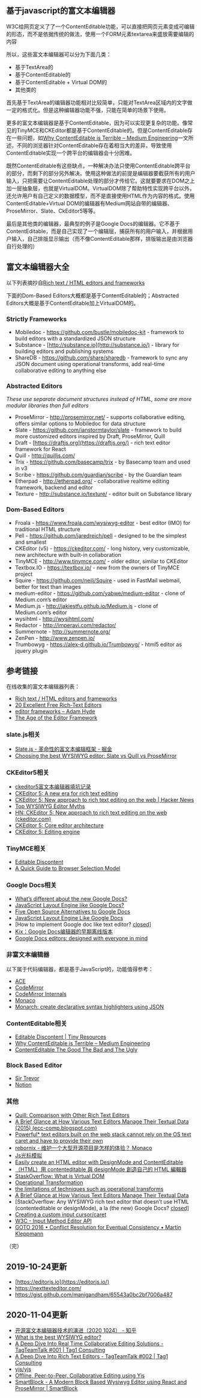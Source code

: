 ## 基于javascript的富文本编辑器

W3C给网页定义了了一个ContentEditable功能，可以直接把网页元素变成可编辑的形态，而不是依据传统的做法，使用一个FORM元素textarea来盛放需要编辑的内容

所以，这些富文本编辑器可以分为下面几类：

- 基于TextArea的
- 基于ContentEditable的
- 基于ContentEditable + Virtual DOM的
- 其他类的

首先基于TextArea的编辑器功能相对比较简单，只能对TextArea区域内的文字做一定的格式化。但是这种编辑器功能不强，只能在简单的场景下使用。

更多的富文本编辑器是基于ContentEditable，因为可以实现更复杂的功能。像常见的TinyMCE和CKEditor都是基于ContentEditable的。但是ContentEditable存在一些问题，如[Why ContentEditable is Terrible – Medium Engineering](https://medium.engineering/why-contenteditable-is-terrible-122d8a40e480)一文所述，不同的浏览器针对ContentEditable存在着相当大的差异，导致使用ContentEditable实现一个跨平台的编辑器会十分困难。

既然ContentEditable有这些缺点，一种解决办法只使用ContentEditable跨平台的部分，而剩下的部分另外解决。使用这种做法的前提是编辑器要截获所有的用户输入，只把需要让ContentEditable处理的部分才传给它。这就要要求在DOM之上加一层抽象层，也就是VirtualDOM。VirtualDOM除了帮助特性实现跨平台以外，还允许用户有自己定义的数据模型，而不是直接使用HTML作为内容的格式。使用ContentEditable+Virtual DOM的编辑器有Medium网站自带的编辑器、ProseMirror、Slate、CkEditor5等等。

最后是其他类的编辑器，最典型的例子是Google Docs的编辑器。它不基于ContentEditable，而是自己实现了一个编辑层，捕获所有的用户输入，并根据用户输入，自己排版显示输出（而不像ContentEditable那样，排版输出是由浏览器自行处理的）

## 富文本编辑器大全

以下列表摘抄自[Rich text / HTML editors and frameworks](https://gist.github.com/manigandham/65543a0bc2bf7006a487)

下面的Dom-Based Editors大概都是基于ContentEditable的；Abstracted Editors大概是基于ContentEditable加上VirtualDOM的。

### Strictly Frameworks

- Mobiledoc - https://github.com/bustle/mobiledoc-kit - framework to build editors with a standardized JSON structure
- Substance - [http://substance.io](http://substance.io/) - library for building editors and publishing systems
- ShareDB - https://github.com/share/sharedb - framework to sync any JSON document using operational transforms, add real-time collaborative editing to anything else

### Abstracted Editors

*These use separate document structures instead of HTML, some are more modular libraries than full editors*

- ProseMirror - http://prosemirror.net/ - supports collaborative editing, offers similar options to Mobiledoc for data structure
- Slate - https://github.com/ianstormtaylor/slate - framework to build more customized editors inspired by Draft, ProseMirror, Quill
- Draft - [https://draftjs.org](https://draftjs.org/) - rich text editor framework for React
- Quill - http://quilljs.com/
- Trix - https://github.com/basecamp/trix - by Basecamp team and used in v3
- Scribe - https://github.com/guardian/scribe - by the Guardian team
- Etherpad - http://etherpad.org/ - collaborative realtime editing framework, backend and editor
- Texture - http://substance.io/texture/ - editor built on Substance library

### Dom-Based Editors

- Froala - https://www.froala.com/wysiwyg-editor - best editor (IMO) for traditional HTML structure
- Pell - https://github.com/jaredreich/pell - designed to be the simplest and smallest
- CKEditor (v5) - https://ckeditor.com/ - long history, very customizable, new architecture with built-in collaboration
- TinyMCE - http://www.tinymce.com/ - older editor, similar to CKEditor
- Textbox.IO - https://textbox.io/ - new from the owners of TinyMCE project
- Squire - https://github.com/neilj/Squire - used in FastMail webmail, better for text than images
- medium-editor - https://github.com/yabwe/medium-editor - clone of Medium.com’s editor
- Medium.js - http://jakiestfu.github.io/Medium.js - clone of Medium.com’s editor
- wysihtml - http://wysihtml.com/
- Redactor - http://imperavi.com/redactor/
- Summernote - http://summernote.org/
- ZenPen - http://www.zenpen.io/
- Trumbowyg - https://alex-d.github.io/Trumbowyg/ - html5 editor as jquery plugin

## 参考链接

在线收集的富文本编辑器列表：

- [Rich text / HTML editors and frameworks](https://gist.github.com/manigandham/65543a0bc2bf7006a487)
- [20 Excellent Free Rich-Text Editors](https://www.webdesignerdepot.com/2008/12/20-excellent-free-rich-text-editors/)
- [editor frameworks – Adam Hyde](https://www.adamhyde.net/tag/editor-frameworks/)
- [The Age of the Editor Framework](https://www.adamhyde.net/the-age-of-the-editor-framework/)

### slate.js相关

- [Slate.js - 革命性的富文本编辑框架 - 掘金](https://juejin.im/post/59e6fc9951882578d503952c)
- [Choosing the best WYSIWYG editor: Slate vs Quill vs ProseMirror](https://www.reddit.com/r/javascript/comments/8bwy07/choosing_the_best_wysiwyg_editor_slate_vs_quill/)

### CKEditor5相关

- [ckeditor5富文本编辑器填坑记录](https://segmentfault.com/a/1190000015454965)
- [CKEditor 5: A new era for rich text editing](https://ckeditor.com/blog/CKEditor-5-A-new-era-for-rich-text-editing/)
- [CKEditor 5: New approach to rich text editing on the web | Hacker News](https://news.ycombinator.com/item?id=15497972)
- [Top WYSIWYG Editor Myths](https://ckeditor.com/blog/Top-WYSIWYG-Editor-Myths/)
- [HN: CKEditor 5: New approach to rich text editing on the web (ckeditor.com)](https://news.ycombinator.com/item?id=15497972)
- [CKEditor 5: Core editor architecture](https://ckeditor.com/docs/ckeditor5/latest/framework/guides/architecture/core-editor-architecture.html)
- [CKEditor 5: Editing engine](https://ckeditor.com/docs/ckeditor5/latest/framework/guides/architecture/editing-engine.html)

### TinyMCE相关

- [Editable Discontent](https://go.tiny.cloud/blog/editable-discontent/)
- [A Quick Guide to Browser Selection Model](https://go.tiny.cloud/blog/a-quick-guide-to-browser-selection-models/)

### Google Docs相关

- [What’s different about the new Google Docs?](https://drive.googleblog.com/2010/05/whats-different-about-new-google-docs.html)
- [JavaScript Layout Engine like Google Docs?](https://stackoverflow.com/questions/7039223/javascript-layout-engine-like-google-docs)
- [Five Open Source Alternatives to Google Docs](https://opensource.com/business/15/7/five-open-source-alternatives-google-docs)
- [JavaScript Layout Engine Like Google Docs](https://stackoverflow.com/questions/7039223/javascript-layout-engine-like-google-docs)
- [How to implement Google doc like text editor? [closed\]](https://stackoverflow.com/questions/4358901/how-to-implement-google-doc-like-text-editor)
- [Kix：Google Docs编辑器的早期离线版本](https://github.com/benjamn/kix-standalone)
- [Google Docs editors: designed with everyone in mind](https://www.google.com/accessibility/blog/post/google-docs-editors.html)

### 非富文本编辑器

以下属于代码编辑器，都是基于JavaScript的，功能值得参考：

- [ACE](https://ace.c9.io/)
- [CodeMirror](http://codemirror.net/)
- [CodeMirror Internals](https://codemirror.net/doc/internals.html)
- [Monaco](https://microsoft.github.io/monaco-editor/)
- [Monarch: create declarative syntax highlighters using JSON](https://microsoft.github.io/monaco-editor/monarch.html)

### ContentEditable相关

- [Editable Discontent | Tiny Resources](https://go.tinymce.com/blog/editable-discontent/)
- [Why ContentEditable is Terrible – Medium Engineering](https://medium.engineering/why-contenteditable-is-terrible-122d8a40e480)
- [ContentEditable The Good The Bad and The Ugly](https://medium.com/content-uneditable/contenteditable-the-good-the-bad-and-the-ugly-261a38555e9c)

### Block Based Editor

- [Sir Trevor](http://madebymany.github.io/sir-trevor-js/example.html)
- [Notion](https://www.notion.so/)

### 其他

- [Quill: Comparison with Other Rich Text Editors](https://quilljs.com/guides/comparison-with-other-rich-text-editors/)
- [A Brief Glance at How Various Text Editors Manage Their Textual Data (2015) (ecc-comp.blogspot.com)](https://news.ycombinator.com/item?id=11244103)
- [Powerful* text editors built on the web stack cannot rely on the OS text caret and have to provide their own](https://news.ycombinator.com/item?id=13941293)
- [rebornix - 维护一个大型开源项目是怎样的体验？ Monaco](https://www.zhihu.com/question/36292298/answer/160028010)
- [Js光标模拟](http://gwiki.cn/2018/01/js光标模拟)
- [Easily create an HTML editor with DesignMode and ContentEditable](https://hackernoon.com/easily-create-an-html-editor-with-designmode-and-contenteditable-7ed1c465d39b)
- [（HTML）用 contenteditable 與 designMode 創造自己的 HTML 編輯器](http://qupyqupy.pixnet.net/blog/post/207305728-用-contenteditable-與-designmode-創造自己的-html-編)
- [StaskOverflow: What is Virtual DOM](http://stackoverflow.com/questions/21965738/what-is-virtual-dom)
- [Operational Transformation](https://en.wikipedia.org/wiki/Operational_transformation)
- [the limitations of techniques such as operational transforms](https://link.springer.com/article/10.1007/s10606-009-9103-1)
- [A Brief Glance at How Various Text Editors Manage Their Textual Data](https://ecc-comp.blogspot.com/2015/05/a-brief-glance-at-how-5-text-editors.html)
- [StackOverflow: Any WYSIWYG rich text editor that doesn’t use HTML (contenteditable or designMode), a la (the new) Google Docs? [closed\]](https://stackoverflow.com/questions/4622403/any-wysiwyg-rich-text-editor-that-doesnt-use-html-contenteditable-or-designmod)
- [Creating a custom input cursor/caret](https://benfrain.com/creating-a-custom-input-cursorcaret/)
- [W3C - Input Method Editor API](http://w3c.github.io/ime-api/)
- [GOTO 2016 • Conflict Resolution for Eventual Consistency • Martin Kleppmann](https://www.youtube.com/watch?v=yCcWpzY8dIA&feature=youtu.be&list=LL9RQYUX_WIjk8SAcyuarJEw)

（完）

## 2019-10-24更新

- [https://editorjs.io](https://editorjs.io/)
- https://nexttexteditor.com/
- https://gist.github.com/manigandham/65543a0bc2bf7006a487

## 2020-11-04更新

- [开源富文本编辑器技术的演进（2020 1024） - 知乎](https://zhuanlan.zhihu.com/p/268366406)
- [What is the best WYSIWYG editor?](https://www.indiehackers.com/post/what-is-the-best-wysiwyg-editor-1f5ee9ef40)
- [A Deep Dive Into Real Time Collaborative Editing Solutions - TagTeamTalk #001 | Tag1 Consulting](https://www.tag1consulting.com/blog/deep-dive-real-time-collaborative-editing-solutions-tagteamtalk-001-0)
- [A Deep Dive Into Rich Text Editors - TagTeamTalk #002 | Tag1 Consulting](https://www.tag1consulting.com/blog/deep-dive-rich-text-editors-tagteamtalk-002)
- [yjs/yjs](https://github.com/yjs/yjs)
- [Offline, Peer-to-Peer, Collaborative Editing using Yjs](https://discuss.prosemirror.net/t/offline-peer-to-peer-collaborative-editing-using-yjs/2488)
- [SmartBlock - A Modern Block Based Wysiwyg Editor using React and ProseMirror | SmartBlock](https://appleple.github.io/smartblock/)